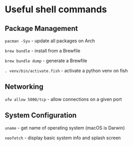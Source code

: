 # Useful shell commands 

## Package Management
`pacman -Syu` - update all packages on Arch

`brew bundle` - install from a Brewfile

`brew bundle dump` - generate a Brewfile

`. venv/bin/activate.fish` - activate a python venv on fish

## Networking
`ufw allow 5000/tcp` - allow connections on a given port

## System Configuration
`uname` - get name of operating system (macOS is Darwin)

`neofetch` - display basic system info and splash screen
